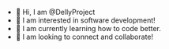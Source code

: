 - 👋 Hi, I am @DellyProject
- 👀 I am interested in software development!
- 🌱 I am currently learning how to code better.
- 💞️ I am looking to connect and collaborate!
